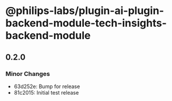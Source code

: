# @philips-labs/plugin-ai-plugin-backend-module-tech-insights-backend-module

## 0.2.0

### Minor Changes

- 63d252e: Bump for release
- 81c2015: Initial test release
